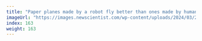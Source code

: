 ```yaml
---
title: "Paper planes made by a robot fly better than ones made by humans"
imageUrl: "https://images.newscientist.com/wp-content/uploads/2024/03/22135018/SEI_196711553.jpg?width=788"
index: 163
weight: 163
---
```

